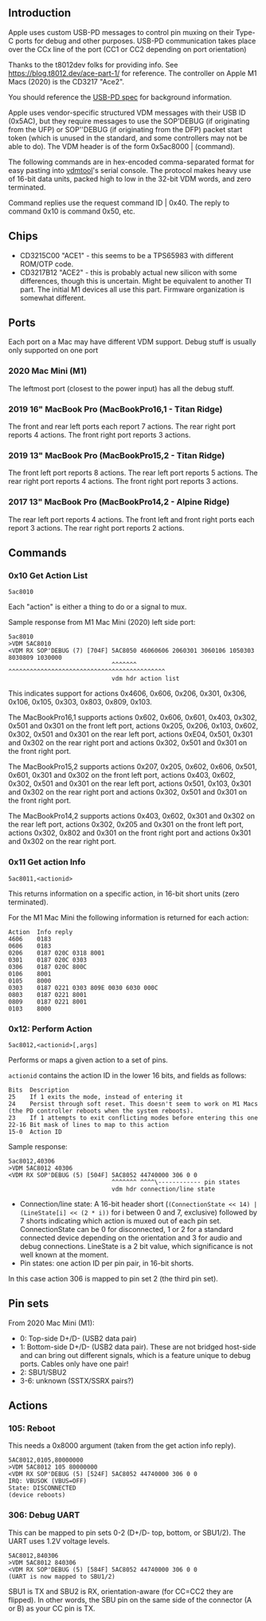 ## Introduction

Apple uses custom USB-PD messages to control pin muxing on their Type-C ports for debug and other purposes. USB-PD communication takes place over the CCx line of the port (CC1 or CC2 depending on port orientation)

Thanks to the t8012dev folks for providing info. See https://blog.t8012.dev/ace-part-1/ for reference. The controller on Apple M1 Macs (2020) is the CD3217 "Ace2".

You should reference the [USB-PD spec](https://www.usb.org/document-library/usb-power-delivery) for background information.

Apple uses vendor-specific structured VDM messages with their USB ID (0x5AC), but they require messages to use the SOP'DEBUG (if originating from the UFP) or SOP''DEBUG (if originating from the DFP) packet start token (which is unused in the standard, and some controllers may not be able to do). The VDM header is of the form 0x5ac8000 | (command).

The following commands are in hex-encoded comma-separated format for easy pasting into [vdmtool](https://github.com/AsahiLinux/vdmtool)'s serial console. The protocol makes heavy use of 16-bit data units, packed high to low in the 32-bit VDM words, and zero terminated.

Command replies use the request command ID | 0x40. The reply to command 0x10 is command 0x50, etc.

## Chips

* CD3215C00 "ACE1" - this seems to be a TPS65983 with different ROM/OTP code.
* CD3217B12 "ACE2" - this is probably actual new silicon with some differences, though this is uncertain. Might be equivalent to another TI part. The initial M1 devices all use this part. Firmware organization is somewhat different.

## Ports

Each port on a Mac may have different VDM support. Debug stuff is usually only supported on one port

### 2020 Mac Mini (M1)

The leftmost port (closest to the power input) has all the debug stuff.

### 2019 16" MacBook Pro (MacBookPro16,1 - Titan Ridge)

The front and rear left ports each report 7 actions.  The rear right port reports 4 actions.  The front right port reports 3 actions.

### 2019 13" MacBook Pro (MacBookPro15,2 - Titan Ridge)

The front left port reports 8 actions.  The rear left port reports 5 actions.  The rear right port reports 4 actions.  The front right port reports 3 actions.

### 2017 13" MacBook Pro (MacBookPro14,2 - Alpine Ridge)

The rear left port reports 4 actions.  The front left and front right ports each report 3 actions.  The rear right port reports 2 actions.

## Commands

### 0x10 Get Action List

```5ac8010```

Each "action" is either a thing to do or a signal to mux.

Sample response from M1 Mac Mini (2020) left side port:

```
5ac8010
>VDM 5AC8010
<VDM RX SOP'DEBUG (7) [704F] 5AC8050 46060606 2060301 3060106 1050303 8030809 1030000
                             ^^^^^^^ ^^^^^^^^^^^^^^^^^^^^^^^^^^^^^^^^^^^^^^^^^^^^
                             vdm hdr action list
```

This indicates support for actions 0x4606, 0x606, 0x206, 0x301, 0x306, 0x106, 0x105, 0x303, 0x803, 0x809, 0x103.

The MacBookPro16,1 supports actions 0x602, 0x606, 0x601, 0x403, 0x302, 0x501 and 0x301 on the front left port, actions 0x205, 0x206, 0x103, 0x602, 0x302, 0x501 and 0x301 on the rear left port, actions 0xE04, 0x501, 0x301 and 0x302 on the rear right port and actions 0x302, 0x501 and 0x301 on the front right port.

The MacBookPro15,2 supports actions 0x207, 0x205, 0x602, 0x606, 0x501, 0x601, 0x301 and 0x302 on the front left port, actions 0x403, 0x602, 0x302, 0x501 and 0x301 on the rear left port, actions 0x501, 0x103, 0x301 and 0x302 on the rear right port and actions 0x302, 0x501 and 0x301 on the front right port.

The MacBookPro14,2 supports actions 0x403, 0x602, 0x301 and 0x302 on the rear left port, actions 0x302, 0x205 and 0x301 on the front left port, actions 0x302, 0x802 and 0x301 on the front right port and actions 0x301 and 0x302 on the rear right port.

### 0x11 Get action Info

```5ac8011,<actionid>```

This returns information on a specific action, in 16-bit short units (zero terminated).

For the M1 Mac Mini the following information is returned for each action:

```
Action  Info reply
4606    0183
0606    0183
0206    0187 020C 0318 8001
0301    0187 020C 0303
0306    0187 020C 800C
0106    8001
0105    8000
0303    0187 0221 0303 809E 0030 6030 000C
0803    0187 0221 8001
0809    0187 0221 8001
0103    8000
```

### 0x12: Perform Action

```5ac8012,<actionid>[,args]```

Performs or maps a given action to a set of pins.

`actionid` contains the action ID in the lower 16 bits, and fields as follows:

```
Bits  Description
25    If 1 exits the mode, instead of entering it
24    Persist through soft reset. This doesn't seem to work on M1 Macs (the PD controller reboots when the system reboots).
23    If 1 attempts to exit conflicting modes before entering this one
22-16 Bit mask of lines to map to this action
15-0  Action ID
```

Sample response:

```
5ac8012,40306
>VDM 5AC8012 40306
<VDM RX SOP'DEBUG (5) [504F] 5AC8052 44740000 306 0 0
                             ^^^^^^^ ^^^^\------------ pin states
                             vdm hdr connection/line state 
```

* Connection/line state: A 16-bit header short (`(ConnectionState << 14) | (LineState[i] << (2 * i))` for i between 0 and 7, exclusive) followed by 7 shorts indicating which action is muxed out of each pin set. ConnectionState can be 0 for disconnected, 1 or 2 for a standard connected device depending on the orientation and 3 for audio and debug connections. LineState is a 2 bit value, which significance is not well known at the moment.
* Pin states: one action ID per pin pair, in 16-bit shorts.

In this case action 306 is mapped to pin set 2 (the third pin set).

## Pin sets

From 2020 Mac Mini (M1):

* 0: Top-side D+/D- (USB2 data pair)
* 1: Bottom-side D+/D- (USB2 data pair). These are not bridged host-side and can bring out different signals, which is a feature unique to debug ports. Cables only have one pair!
* 2: SBU1/SBU2
* 3-6: unknown (SSTX/SSRX pairs?)

## Actions

### 105: Reboot

This needs a 0x8000 argument (taken from the get action info reply).

```
5AC8012,0105,80000000
>VDM 5AC8012 105 80000000
<VDM RX SOP'DEBUG (5) [524F] 5AC8052 44740000 306 0 0
IRQ: VBUSOK (VBUS=OFF)
State: DISCONNECTED
(device reboots)
```

### 306: Debug UART

This can be mapped to pin sets 0-2 (D+/D- top, bottom, or SBU1/2). The UART uses 1.2V voltage levels.

```
5AC8012,840306
>VDM 5AC8012 840306
<VDM RX SOP'DEBUG (5) [584F] 5AC8052 44740000 306 0 0
(UART is now mapped to SBU1/2)
```

SBU1 is TX and SBU2 is RX, orientation-aware (for CC=CC2 they are flipped). In other words, the SBU pin on the same side of the connector (A or B) as your CC pin is TX.
